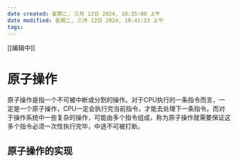 ```yaml
---
date created: 星期二, 三月 12日 2024, 10:35:00 上午
date modified: 星期二, 三月 12日 2024, 10:41:22 上午
tags: 
---
```


[[编辑中]]

# 原子操作

原子操作是指一个不可被中断或分割的操作。对于CPU执行的一条指令而言，一定是一个原子操作，CPU一定会执行完当前指令，才能去处理下一条指令。而对于操作系统中一些复杂的操作，可能由多个指令组成，称为原子操作就需要保证这多个指令必须一次性执行完毕，中途不可被打断。

## 原子操作的实现